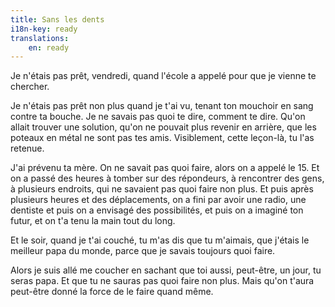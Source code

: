 ```yaml
---
title: Sans les dents
i18n-key: ready
translations:
    en: ready
---
```


Je n'étais pas prêt, vendredi, quand l'école a appelé pour que je vienne te chercher.

Je n'étais pas prêt non plus quand je t'ai vu, tenant ton mouchoir en sang contre ta bouche. Je ne savais pas quoi te dire, comment te dire. Qu'on allait trouver une solution, qu'on ne pouvait plus revenir en arrière, que les poteaux en métal ne sont pas tes amis. Visiblement, cette leçon-là, tu l'as retenue.

J'ai prévenu ta mère. On ne savait pas quoi faire, alors on a appelé le 15. Et on a passé des heures à tomber sur des répondeurs, à rencontrer des gens, à plusieurs endroits, qui ne savaient pas quoi faire non plus. Et puis après plusieurs heures et des déplacements, on a fini par avoir une radio, une dentiste et puis on a envisagé des possibilités, et puis on a imaginé ton futur, et on t'a tenu la main tout du long.

Et le soir, quand je t'ai couché, tu m'as dis que tu m'aimais, que j'étais le meilleur papa du monde, parce que je savais toujours quoi faire.

Alors je suis allé me coucher en sachant que toi aussi, peut-être, un jour, tu seras papa. Et que tu ne sauras pas quoi faire non plus. Mais qu'on t'aura peut-être donné la force de le faire quand même.
